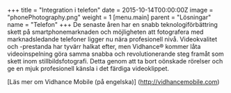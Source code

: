 +++
title = "Integration i telefon"
date = 2015-10-14T00:00:00Z
image = "phonePhotography.png"
weight = 1
[menu.main]
parent = "Lösningar"
name = "Telefon"
+++
De senaste åren har en snabb teknologiförbättring skett på smartphonemarknaden och möjligheten att fotografera med marknadsledande telefoner ligger nu nära profesionell nivå. Videokvalitet och -prestanda har tyvärr halkat efter, men Vidhance® kommer låta videoinspelning göra samma snabba och revolutionerande steg framåt som skett inom stillbildsfotografi. Detta genom att ta bort oönskade rörelser och ge en mjuk profesionell känsla i det färdiga videoklippet.

[Läs mer om Vidhance Mobile (på engelska)] (http://vidhancemobile.com)
